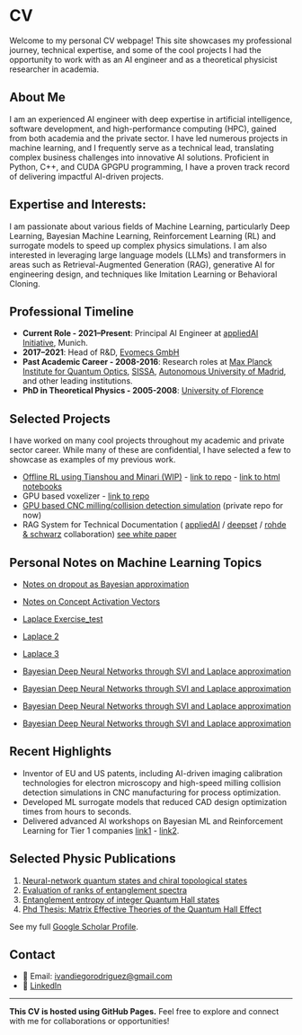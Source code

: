 # CV

Welcome to my personal CV webpage! This site showcases my professional journey, technical expertise, and 
some of the cool projects I had the opportunity to work with as an AI engineer and as a theoretical physicist researcher
in academia. 

## About Me

I am an experienced AI engineer with deep expertise in artificial intelligence, software development,
and high-performance computing (HPC), gained from both academia and the private sector. I have led
numerous projects in machine learning, and I frequently serve as a technical lead, translating complex
business challenges into innovative AI solutions. Proficient in Python, C++, and CUDA GPGPU programming,
I have a proven track record of delivering impactful AI-driven projects.

## Expertise and Interests:

I am passionate about various fields of Machine Learning, particularly Deep Learning, Bayesian Machine Learning, 
Reinforcement Learning (RL) and surrogate models to speed up complex physics simulations. 
I am also interested in leveraging large language models (LLMs) and transformers in areas such as Retrieval-Augmented 
Generation (RAG), generative AI for engineering design, and techniques like Imitation Learning or Behavioral Cloning.


## Professional Timeline

- **Current Role - 2021–Present**: Principal AI Engineer at [appliedAI Initiative](https://www.appliedai.de/en/), Munich.
- **2017–2021**: Head of R&D, [Evomecs GmbH](https://www.evomecs.com/en) 
- **Past Academic Career - 2008-2016**: Research roles at [Max Planck Institute for Quantum Optics](https://www.mpq.mpg.de/en), 
  [SISSA](https://www.sissa.it/about), [Autonomous University of Madrid](https://www.uam.es/FisicaTeorica/Home.htm?language=en]), 
  and other leading institutions.
- **PhD in Theoretical Physics - 2005-2008**: [University of Florence](https://www.fisica.unifi.it/changelang-eng.html) 


## Selected Projects

I have worked on many cool projects throughout my academic and private sector career. While many of these are confidential, 
I have selected a few to showcase as examples of my previous work.

- <a href="/ivan-homepage/projects/offline_rl">Offline RL using Tianshou and Minari (WIP)</a> - 
  [link to repo](https://github.com/ivandrodri/offline-rl.git) - [link to html notebooks](https://ivandrodri.github.io/offline-rl/index.html)
- GPU based voxelizer - [link to repo](https://gitlab.com/ivandiegorodriguez/gpumeshvoxelization.git)
- <a href="/ivan-homepage/projects/project_cnc_gpu_simul">GPU based CNC milling/collision detection simulation</a>
   (private repo for now) 
- RAG System for Technical Documentation (
  [appliedAI](https://www.appliedai.de/en/) / [deepset](https://www.deepset.ai/) /
  [rohde & schwarz](https://www.rohde-schwarz.com/de/startseite_48230.html) collaboration) 
  [see white paper](https://www.appliedai.de/en/insights/trustworthy-rag-in-wireless-test-measurement-retrieval-fine-tuning)

## Personal Notes on Machine Learning Topics

- [Notes on dropout as Bayesian approximation](assets/docs/Dropout_as_bayesian_approx_talk.pdf)
- [Notes on Concept Activation Vectors](assets/docs/XAI_seminar_notes.pdf)
- [Laplace Exercise_test](https://raw.githubusercontent.com/ivandrodri/ivan-homepage/main/projects/laplace_approximation/_build/_page/Laplace_exercise/html/index.html) 
- [Laplace 2](https://github.com/ivandrodri/ivan-homepage/blob/main/projects/laplace_approximation/_build/_page/Laplace_exercise/html/index.html)
- [Laplace 3](https://ivandrodri.github.io/ivan-homepage/projects/laplace_approximation/_build/_page/Laplace_exercise/html/index.html)


- <a href="/ivan-homepage/assets/laplace_approximation/_build/_page/Laplace_exercise/html">Bayesian Deep Neural Networks through SVI and Laplace approximation</a>
- <a href="/ivan-homepage/assets/laplace_approximation/_build/_page/Laplace_exercise/html">Bayesian Deep Neural Networks through SVI and Laplace approximation</a>
- <a href="ivan-homepage/assets/laplace_approximation/_build/_page/Laplace_exercise/html">Bayesian Deep Neural Networks through SVI and Laplace approximation</a>
- <a href="assets/laplace_approximation/_build/_page/Laplace_exercise/html">Bayesian Deep Neural Networks through SVI and Laplace approximation</a>
## Recent Highlights

- Inventor of EU and US patents, including AI-driven imaging calibration technologies for electron microscopy and 
  high-speed milling collision detection simulations in CNC manufacturing for process optimization.
- Developed ML surrogate models that reduced CAD design optimization times from hours to seconds.
- Delivered advanced AI workshops on Bayesian ML and Reinforcement Learning for Tier 1 companies 
 [link1](https://transferlab.ai/trainings/intro-rl/) - [link2](https://transferlab.ai/trainings/bayesian-ml-intro/).

## Selected Physic Publications

1. [Neural-network quantum states and chiral topological states](https://journals.aps.org/prx/pdf/10.1103/PhysRevX.8.011006)
2. [Evaluation of ranks of entanglement spectra](https://journals.aps.org/prl/abstract/10.1103/PhysRevLett.108.256806)
3. [Entanglement entropy of integer Quantum Hall states](https://journals.aps.org/prb/abstract/10.1103/PhysRevB.80.153303)
4. [Phd Thesis: Matrix Effective Theories of the Quantum Hall Effect](https://s3.cern.ch/inspire-prod-files-b/ba49888c08d64ebff73b274a63986b2d)

See my full [Google Scholar Profile](https://scholar.google.com/citations?hl=en&user=PQ3v5HQAAAAJ).

## Contact
- 📧 Email: [ivandiegorodriguez@gmail.com](mailto:ivandiegorodriguez@gmail.com)
- 💼 [LinkedIn](https://www.linkedin.com/in/ivan-rodriguez-86a45376/)

---

**This CV is hosted using GitHub Pages.** Feel free to explore and connect with me for collaborations or opportunities!
